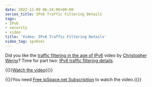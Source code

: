 ```yaml
---
date: 2022-12-09 06:24:00+00:00
series_title: IPv6 Traffic Filtering Details
tags:
- IPv6
- security
- video
title: 'Video: IPv6 Traffic Filtering Details'
video_tag: ipv6sec
---
```

Did you like the [traffic filtering in the age of IPv6](https://blog.ipspace.net/2022/10/video-ipv6-traffic-filtering.html) video by [Christopher Werny](https://www.ipspace.net/Author:Christopher_Werny)? Time for part two: [IPv6 traffic filtering details](https://my.ipspace.net/bin/get/IPv6Sec/E4.2%20-%20Traffic%20Filtering%20Details.mp4?doccode=IPv6Sec).

{{<jump>}}[Watch the video](https://my.ipspace.net/bin/get/IPv6Sec/E4.2%20-%20Traffic%20Filtering%20Details.mp4?doccode=IPv6Sec){{</jump>}}

{{<note info >}}You need [Free ipSpace.net Subscription](https://www.ipspace.net/Subscription/Free) to watch the video.{{</note>}}
